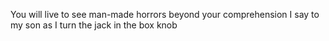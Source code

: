 You will live to see man-made horrors beyond your comprehension I say to my son as I turn the jack in the box knob

